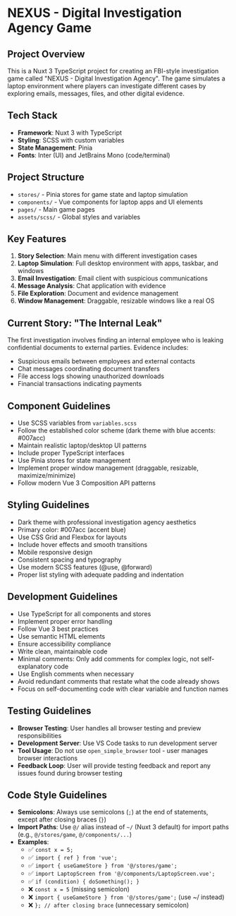 # NEXUS - Digital Investigation Agency Game

<!-- Use this file to provide workspace-specific custom instructions to Copilot. For more details, visit https://code.visualstudio.com/docs/copilot/copilot-customization#_use-a-githubcopilotinstructionsmd-file -->

## Project Overview

This is a Nuxt 3 TypeScript project for creating an FBI-style investigation game called "NEXUS - Digital Investigation Agency". The game simulates a laptop environment where players can investigate different cases by exploring emails, messages, files, and other digital evidence.

## Tech Stack

- **Framework**: Nuxt 3 with TypeScript
- **Styling**: SCSS with custom variables
- **State Management**: Pinia
- **Fonts**: Inter (UI) and JetBrains Mono (code/terminal)

## Project Structure

- `stores/` - Pinia stores for game state and laptop simulation
- `components/` - Vue components for laptop apps and UI elements
- `pages/` - Main game pages
- `assets/scss/` - Global styles and variables

## Key Features

1. **Story Selection**: Main menu with different investigation cases
2. **Laptop Simulation**: Full desktop environment with apps, taskbar, and windows
3. **Email Investigation**: Email client with suspicious communications
4. **Message Analysis**: Chat application with evidence
5. **File Exploration**: Document and evidence management
6. **Window Management**: Draggable, resizable windows like a real OS

## Current Story: "The Internal Leak"

The first investigation involves finding an internal employee who is leaking confidential documents to external parties. Evidence includes:
- Suspicious emails between employees and external contacts
- Chat messages coordinating document transfers
- File access logs showing unauthorized downloads
- Financial transactions indicating payments

## Component Guidelines

- Use SCSS variables from `variables.scss` 
- Follow the established color scheme (dark theme with blue accents: #007acc)
- Maintain realistic laptop/desktop UI patterns
- Include proper TypeScript interfaces
- Use Pinia stores for state management
- Implement proper window management (draggable, resizable, maximize/minimize)
- Follow modern Vue 3 Composition API patterns

## Styling Guidelines

- Dark theme with professional investigation agency aesthetics
- Primary color: #007acc (accent blue)
- Use CSS Grid and Flexbox for layouts
- Include hover effects and smooth transitions
- Mobile responsive design
- Consistent spacing and typography
- Use modern SCSS features (@use, @forward)
- Proper list styling with adequate padding and indentation

## Development Guidelines

- Use TypeScript for all components and stores
- Implement proper error handling
- Follow Vue 3 best practices
- Use semantic HTML elements
- Ensure accessibility compliance
- Write clean, maintainable code
- Minimal comments: Only add comments for complex logic, not self-explanatory code
- Use English comments when necessary
- Avoid redundant comments that restate what the code already shows
- Focus on self-documenting code with clear variable and function names

## Testing Guidelines

- **Browser Testing**: User handles all browser testing and preview responsibilities
- **Development Server**: Use VS Code tasks to run development server
- **Tool Usage**: Do not use `open_simple_browser` tool - user manages browser interactions
- **Feedback Loop**: User will provide testing feedback and report any issues found during browser testing

## Code Style Guidelines

- **Semicolons**: Always use semicolons (`;`) at the end of statements, except after closing braces (`}`)
- **Import Paths**: Use `@/` alias instead of `~/` (Nuxt 3 default) for import paths (e.g., `@/stores/game`, `@/components/...`)
- **Examples**:
  - ✅ `const x = 5;`
  - ✅ `import { ref } from 'vue';`
  - ✅ `import { useGameStore } from '@/stores/game';`
  - ✅ `import LaptopScreen from '@/components/LaptopScreen.vue';`
  - ✅ `if (condition) { doSomething(); }`
  - ❌ `const x = 5` (missing semicolon)
  - ❌ `import { useGameStore } from '@/stores/game';` (use ~/ instead)
  - ❌ `}; // after closing brace` (unnecessary semicolon)